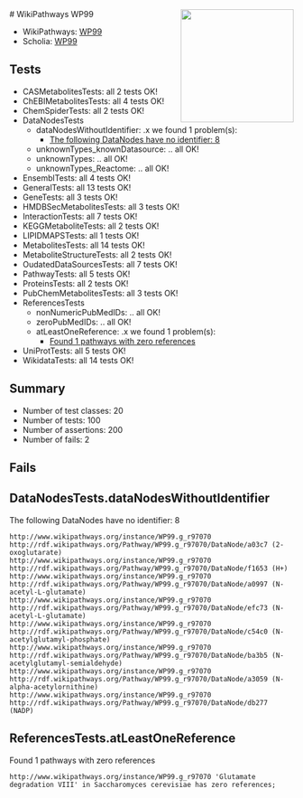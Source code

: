<img style="float: right; width: 200px" src="https://upload.wikimedia.org/wikipedia/commons/thumb/8/83/Wplogo_with_text_500.png/640px-Wplogo_with_text_500.png" />
# WikiPathways WP99

* WikiPathways: [WP99](https://identifiers.org/wikipathways:WP99)
* Scholia: [WP99](https://scholia.toolforge.org/wikipathways/WP99)
## Tests
* CASMetabolitesTests: all 2 tests OK!
* ChEBIMetabolitesTests: all 4 tests OK!
* ChemSpiderTests: all 2 tests OK!
* DataNodesTests
    * dataNodesWithoutIdentifier: .x we found 1 problem(s):
        * [The following DataNodes have no identifier: 8](#d2d32fa7)
    * unknownTypes_knownDatasource: .. all OK!
    * unknownTypes: .. all OK!
    * unknownTypes_Reactome: .. all OK!
* EnsemblTests: all 4 tests OK!
* GeneralTests: all 13 tests OK!
* GeneTests: all 3 tests OK!
* HMDBSecMetabolitesTests: all 3 tests OK!
* InteractionTests: all 7 tests OK!
* KEGGMetaboliteTests: all 2 tests OK!
* LIPIDMAPSTests: all 1 tests OK!
* MetabolitesTests: all 14 tests OK!
* MetaboliteStructureTests: all 2 tests OK!
* OudatedDataSourcesTests: all 7 tests OK!
* PathwayTests: all 5 tests OK!
* ProteinsTests: all 2 tests OK!
* PubChemMetabolitesTests: all 3 tests OK!
* ReferencesTests
    * nonNumericPubMedIDs: .. all OK!
    * zeroPubMedIDs: .. all OK!
    * atLeastOneReference: .x we found 1 problem(s):
        * [Found 1 pathways with zero references](#35eb778e)
* UniProtTests: all 5 tests OK!
* WikidataTests: all 14 tests OK!


## Summary

* Number of test classes: 20
* Number of tests: 100
* Number of assertions: 200
* Number of fails: 2

## Fails

<a name="d2d32fa7" />

## DataNodesTests.dataNodesWithoutIdentifier

The following DataNodes have no identifier: 8
```
http://www.wikipathways.org/instance/WP99.g_r97070 http://rdf.wikipathways.org/Pathway/WP99.g_r97070/DataNode/a03c7 (2-oxoglutarate)
http://www.wikipathways.org/instance/WP99.g_r97070 http://rdf.wikipathways.org/Pathway/WP99.g_r97070/DataNode/f1653 (H+)
http://www.wikipathways.org/instance/WP99.g_r97070 http://rdf.wikipathways.org/Pathway/WP99.g_r97070/DataNode/a0997 (N-acetyl-L-glutamate)
http://www.wikipathways.org/instance/WP99.g_r97070 http://rdf.wikipathways.org/Pathway/WP99.g_r97070/DataNode/efc73 (N-acetyl-L-glutamate)
http://www.wikipathways.org/instance/WP99.g_r97070 http://rdf.wikipathways.org/Pathway/WP99.g_r97070/DataNode/c54c0 (N-acetylglutamyl-phosphate)
http://www.wikipathways.org/instance/WP99.g_r97070 http://rdf.wikipathways.org/Pathway/WP99.g_r97070/DataNode/ba3b5 (N-acetylglutamyl-semialdehyde)
http://www.wikipathways.org/instance/WP99.g_r97070 http://rdf.wikipathways.org/Pathway/WP99.g_r97070/DataNode/a3059 (N-alpha-acetylornithine)
http://www.wikipathways.org/instance/WP99.g_r97070 http://rdf.wikipathways.org/Pathway/WP99.g_r97070/DataNode/db277 (NADP)
```

<a name="35eb778e" />

## ReferencesTests.atLeastOneReference

Found 1 pathways with zero references
```
http://www.wikipathways.org/instance/WP99.g_r97070 'Glutamate degradation VIII' in Saccharomyces cerevisiae has zero references; 
```

